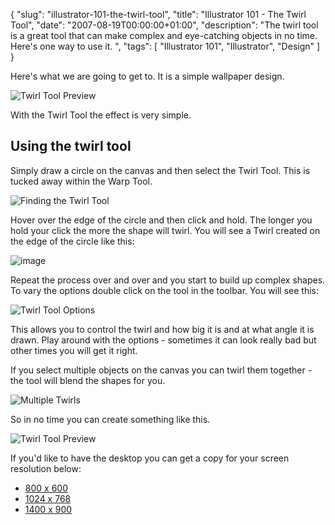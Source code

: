 {
  "slug": "illustrator-101-the-twirl-tool",
  "title": "Illustrator 101 - The Twirl Tool",
  "date": "2007-08-19T00:00:00+01:00",
  "description": "The twirl tool is a great tool that can make complex and eye-catching objects in no time. Here's one way to use it. ",
  "tags": [
    "Illustrator 101",
    "Illustrator",
    "Design"
  ]
}

Here's what we are going to get to. It is a simple wallpaper design.

![Twirl Tool Preview][1] 

With the Twirl Tool the effect is very simple. 

## Using the twirl tool

Simply draw a circle on the canvas and then select the Twirl Tool. This is tucked away within the Warp Tool. 

![Finding the Twirl Tool][2] 

Hover over the edge of the circle and then click and hold. The longer you hold your click the more the shape will twirl. You will see a Twirl created on the edge of the circle like this:

![image][3] 

Repeat the process over and over and you start to build up complex shapes. To vary the options double click on the tool in the toolbar. You will see this:

![Twirl Tool Options][4] 

This allows you to control the twirl and how big it is and at what angle it is drawn. Play around with the options - sometimes it can look really bad but other times you will get it right.

If you select multiple objects on the canvas you can twirl them together - the tool will blend the shapes for you. 

![Multiple Twirls][5] 

So in no time you can create something like this.

![Twirl Tool Preview][1] 

If you'd like to have the desktop you can get a copy for your screen resolution below:

* [800 x 600][6]
* [1024 x 768][7]
* [1400 x 900][8]

 [1]: http://shapeshed.com/images/articles/swirl_preview_500.png 
 [2]: http://shapeshed.com/images/articles/warp_tool.jpg 
 [3]: http://shapeshed.com/images/articles/warp_and_circle.jpg
 [4]: http://shapeshed.com/images/articles/twirl_tool_options.jpg 
 [5]: http://shapeshed.com/images/articles/multiple_twirl_shapes.jpg 
 [6]: http://cdn.shapeshed.com/downloads/twirl_wallpaper/800x600.png
 [7]: http://cdn.shapeshed.com/downloads/twirl_wallpaper/1024x768.png
 [8]: http://cdn.shapeshed.com/downloads/twirl_wallpaper/1400x900.png
